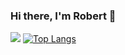 ### Hi there, I'm Robert 👋
![](https://github-readme-stats.vercel.app/api?username=Nyariki&show_icons=true&include_all_commits=true&line_height=40&theme=THEME_NAME)
[![Top Langs](https://github-readme-stats.vercel.app/api/top-langs/?username=Nyariki&count_private=true&line_height=40&theme=THEME_NAME&layout=compact)](https://github.com/bwrca/github-readme-stats)

